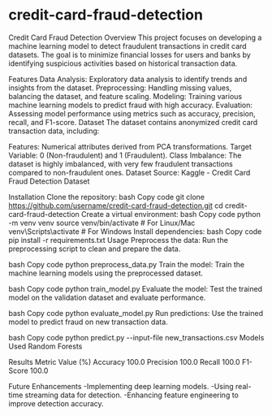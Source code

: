 # credit-card-fraud-detection
Credit Card Fraud Detection
Overview
This project focuses on developing a machine learning model to detect fraudulent transactions in credit card datasets. The goal is to minimize financial losses for users and banks by identifying suspicious activities based on historical transaction data.

Features
Data Analysis: Exploratory data analysis to identify trends and insights from the dataset.
Preprocessing: Handling missing values, balancing the dataset, and feature scaling.
Modeling: Training various machine learning models to predict fraud with high accuracy.
Evaluation: Assessing model performance using metrics such as accuracy, precision, recall, and F1-score.
Dataset
The dataset contains anonymized credit card transaction data, including:

Features: Numerical attributes derived from PCA transformations.
Target Variable: 0 (Non-fraudulent) and 1 (Fraudulent).
Class Imbalance: The dataset is highly imbalanced, with very few fraudulent transactions compared to non-fraudulent ones.
Dataset Source: Kaggle - Credit Card Fraud Detection Dataset

Installation
Clone the repository:
bash
Copy code
git clone https://github.com/username/credit-card-fraud-detection.git
cd credit-card-fraud-detection
Create a virtual environment:
bash
Copy code
python -m venv venv
source venv/bin/activate  # For Linux/Mac
venv\Scripts\activate     # For Windows
Install dependencies:
bash
Copy code
pip install -r requirements.txt
Usage
Preprocess the data:
Run the preprocessing script to clean and prepare the data.

bash
Copy code
python preprocess_data.py
Train the model:
Train the machine learning models using the preprocessed dataset.

bash
Copy code
python train_model.py
Evaluate the model:
Test the trained model on the validation dataset and evaluate performance.

bash
Copy code
python evaluate_model.py
Run predictions:
Use the trained model to predict fraud on new transaction data.

bash
Copy code
python predict.py --input-file new_transactions.csv
Models Used
Random Forests

Results
Metric	Value (%)
Accuracy	100.0
Precision	100.0
Recall	100.0
F1-Score	100.0


Future Enhancements
-Implementing deep learning models.
-Using real-time streaming data for detection.
-Enhancing feature engineering to improve detection accuracy.
